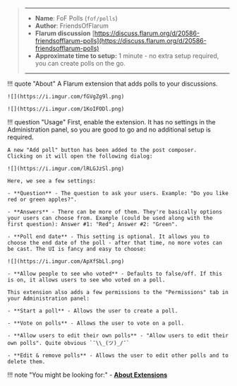 > ---
> - **Name**: FoF Polls (`fof/polls`)
> - **Author**: FriendsOfFlarum
> - **Flarum discussion** [https://discuss.flarum.org/d/20586-friendsofflarum-polls](https://discuss.flarum.org/d/20586-friendsofflarum-polls)
> - **Approximate time to setup:** 1 minute - no extra setup required, you can create polls on the go.
>
> ---

!!! quote "About"
    A Flarum extension that adds polls to your discussions.

    ![](https://i.imgur.com/fGVgZg9l.png)

    ![](https://i.imgur.com/1KoIFODl.png)

!!! question "Usage"
    First, enable the extension. It has no settings in the Administration panel, so you are good to go and no additional setup is required.

    A new "Add poll" button has been added to the post composer.
    Clicking on it will open the following dialog:

    ![](https://i.imgur.com/lRLGJzSl.png)

    Here, we see a few settings:

    - **Question** - The question to ask your users. Example: "Do you like red or green apples?".

    - **Answers** - There can be more of them. They're basically options your users can choose from. Example (could be used along with the first question): Answer #1: "Red"; Answer #2: "Green".

    - **Poll end date** - This setting is optional. It allows you to choose the end date of the poll - after that time, no more votes can be cast. The UI is fancy and easy to choose:

    ![](https://i.imgur.com/ApXfSbLl.png)

    - **Allow people to see who voted** - Defaults to false/off. If this is on, it allows users to see who voted on a poll.

    This extension also adds a few permissions to the "Permissions" tab in your Administration panel:

    - **Start a poll** - Allows the user to create a poll.

    - **Vote on polls** - Allows the user to vote on a poll.

    - **Allow users to edit their own polls** - "Allow users to edit their own polls". Quite obvious `¯\\_(ツ)_/¯`

    - **Edit & remove polls** - Allows the user to edit other polls and to delete them.

!!! note "You might be looking for:"
    - **[About Extensions](/docs/how-to/extensions/about-extensions/)**
